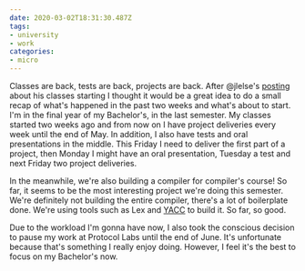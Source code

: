 ```yaml
---
date: 2020-03-02T18:31:30.487Z
tags:
- university
- work
categories:
- micro
---
```


Classes are back, tests are back, projects are back. After @jlelse's [posting](https://jlelse.blog/thoughts/2020/03/back-to-study/) about his classes starting I thought it would be a great idea to do a small recap of what's happened in the past two weeks and what's about to start. I'm in the final year of my Bachelor's, in the last semester. My classes started two weeks ago and from now on I have project deliveries every week until the end of May. In addition, I also have tests and oral presentations in the middle. This Friday I need to deliver the first part of a project, then Monday I might have an oral presentation, Tuesday a test and next Friday two project deliveries.

In the meanwhile, we're also building a compiler for compiler's course! So far, it seems to be the most interesting project we're doing this semester. We're definitely not building the entire compiler, there's a lot of boilerplate done. We're using tools such as Lex and [YACC](https://en.wikipedia.org/wiki/Yacc) to build it. So far, so good.

Due to the workload I'm gonna have now, I also took the conscious decision to pause my work at Protocol Labs until the end of June. It's unfortunate because that's something I really enjoy doing. However, I feel it's the best to focus on my Bachelor's now.
